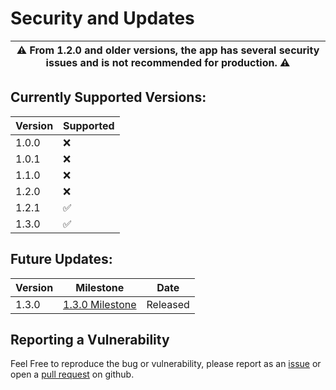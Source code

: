 # Security and Updates

| :warning: From 1.2.0 and older versions, the app has several security issues and is not recommended for production. :warning: |
| ----------------------------------------------------------------------------------------------------------------------------- |

## Currently Supported Versions:
| Version | Supported          |
| ------- | ------------------ |
| 1.0.0 | :x:                  |
| 1.0.1 | :x:                  |
| 1.1.0 | :x:                  |
| 1.2.0 | :x:                  | 
| 1.2.1 | :white_check_mark:   |
| 1.3.0 | :white_check_mark:   |

## Future Updates:
| Version | Milestone                                                                      | Date             |
| ------- | ------------------------------------------------------------------------------ | ---------------- |
|  1.3.0  | [1.3.0 Milestone](https://github.com/Alask-Code/Developer-Preview/milestone/1) | Released         |


## Reporting a Vulnerability
Feel Free to reproduce the bug or vulnerability, please report as an [issue](https://github.com/Alask-Code/Developer-Preview/issues) or open a [pull request](https://github.com/Alask-Code/Developer-Preview/pulls) on github.
